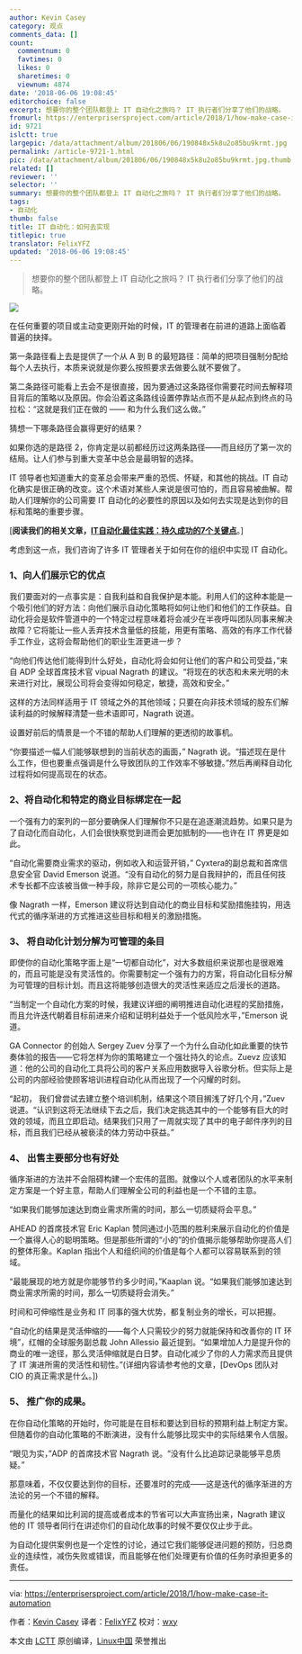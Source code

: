 ```yaml
---
author: Kevin Casey
category: 观点
comments_data: []
count:
  commentnum: 0
  favtimes: 0
  likes: 0
  sharetimes: 0
  viewnum: 4874
date: '2018-06-06 19:08:45'
editorchoice: false
excerpt: 想要你的整个团队都登上 IT 自动化之旅吗？ IT 执行者们分享了他们的战略。
fromurl: https://enterprisersproject.com/article/2018/1/how-make-case-it-automation
id: 9721
islctt: true
largepic: /data/attachment/album/201806/06/190848x5k8u2o85bu9krmt.jpg
permalink: /article-9721-1.html
pic: /data/attachment/album/201806/06/190848x5k8u2o85bu9krmt.jpg.thumb.jpg
related: []
reviewer: ''
selector: ''
summary: 想要你的整个团队都登上 IT 自动化之旅吗？ IT 执行者们分享了他们的战略。
tags:
- 自动化
thumb: false
title: IT 自动化：如何去实现
titlepic: true
translator: FelixYFZ
updated: '2018-06-06 19:08:45'
---
```



> 
> 想要你的整个团队都登上 IT 自动化之旅吗？ IT 执行者们分享了他们的战略。
> 
> 
> 


![](/data/attachment/album/201806/06/190848x5k8u2o85bu9krmt.jpg)


在任何重要的项目或主动变更刚开始的时候，IT 的管理者在前进的道路上面临着普遍的抉择。


第一条路径看上去是提供了一个从 A 到 B 的最短路径：简单的把项目强制分配给每个人去执行，本质来说就是你要么按照要求去做要么就不要做了。


第二条路径可能看上去会不是很直接，因为要通过这条路径你需要花时间去解释项目背后的策略以及原因。你会沿着这条路线设置停靠站点而不是从起点到终点的马拉松：“这就是我们正在做的 —— 和为什么我们这么做。”


猜想一下哪条路径会赢得更好的结果？


如果你选的是路径 2，你肯定是以前都经历过这两条路径——而且经历了第一次的结局。让人们参与到重大变革中总会是最明智的选择。


IT 领导者也知道重大的变革总会带来严重的恐慌、怀疑，和其他的挑战。IT 自动化确实是很正确的改变。这个术语对某些人来说是很可怕的，而且容易被曲解。帮助人们理解你的公司需要 IT 自动化的必要性的原因以及如何去实现是达到你的目标和策略的重要步骤。


[**阅读我们的相关文章，**[**IT自动化最佳实践：持久成功的7个关键点**](https://enterprisersproject.com/article/2018/1/it-automation-best-practices-7-keys-long-term-success?sc_cid=70160000000h0aXAAQ)。]


考虑到这一点，我们咨询了许多 IT 管理者关于如何在你的组织中实现 IT 自动化。


### 1、向人们展示它的优点


我们要面对的一点事实是：自我利益和自我保护是本能。利用人们的这种本能是一个吸引他们的好方法：向他们展示自动化策略将如何让他们和他们的工作获益。自动化将会是软件管道中的一个特定过程意味着将会减少在半夜呼叫团队同事来解决故障？它将能让一些人丢弃技术含量低的技能，用更有策略、高效的有序工作代替手工作业，这将会帮助他们的职业生涯更进一步？


“向他们传达他们能得到什么好处，自动化将会如何让他们的客户和公司受益，”来自 ADP 全球首席技术官 vipual Nagrath 的建议。“将现在的状态和未来光明的未来进行对比，展现公司将会变得如何稳定，敏捷，高效和安全。”


这样的方法同样适用于 IT 领域之外的其他领域；只要在向非技术领域的股东们解读利益的时候解释清楚一些术语即可，Nagrath 说道。


设置好前后的情景是一个不错的帮助人们理解的更透彻的故事机。


“你要描述一幅人们能够联想到的当前状态的画面，” Nagrath 说。“描述现在是什么工作，但也要重点强调是什么导致团队的工作效率不够敏捷。”然后再阐释自动化过程将如何提高现在的状态。


### 2、将自动化和特定的商业目标绑定在一起


一个强有力的案列的一部分要确保人们理解你不只是在追逐潮流趋势。如果只是为了自动化而自动化，人们会很快察觉到进而会更加抵制的——也许在 IT 界更是如此。


“自动化需要商业需求的驱动，例如收入和运营开销，” Cyxtera的副总裁和首席信息安全官 David Emerson 说道。“没有自动化的努力是自我辩护的，而且任何技术专长都不应该被当做一种手段，除非它是公司的一项核心能力。”


像 Nagrath 一样，Emerson 建议将达到自动化的商业目标和奖励措施挂钩，用迭代式的循序渐进的方式推进这些目标和相关的激励措施。


### 3、 将自动化计划分解为可管理的条目


即使你的自动化策略字面上是“一切都自动化”，对大多数组织来说那也是很艰难的，而且可能是没有灵活性的。你需要制定一个强有力的方案，将自动化目标分解为可管理的目标计划。而且这将能够创造很大的灵活性来适应之后漫长的道路。


“当制定一个自动化方案的时候，我建议详细的阐明推进自动化进程的奖励措施，而且允许迭代朝着目标前进来介绍和证明利益处于一个低风险水平，”Emerson 说道。


GA Connector 的创始人 Sergey Zuev 分享了一个为什么自动化如此重要的快节奏体验的报告——它将怎样为你的策略建立一个强壮持久的论点。Zuevz 应该知道：他的公司的自动化工具将公司的客户关系应用数据导入谷歌分析。但实际上是公司的内部经验使顾客培训进程自动化从而出现了一个闪耀的时刻。


“起初， 我们曾尝试去建立整个培训机制，结果这个项目搁浅了好几个月，”Zuev 说道。“认识到这将无法继续下去之后，我们决定挑选其中的一个能够有巨大的时效的领域，而且立即启动。结果我们只用了一周就实现了其中的电子邮件序列的目标，而且我们已经从被亵渎的体力劳动中获益。”


### 4、 出售主要部分也有好处


循序渐进的方法并不会阻碍构建一个宏伟的蓝图。就像以个人或者团队的水平来制定方案是一个好主意，帮助人们理解全公司的利益也是一个不错的主意。


“如果我们能够加速达到商业需求所需的时间，那么一切质疑将会平息。”


AHEAD 的首席技术官 Eric Kaplan 赞同通过小范围的胜利来展示自动化的价值是一个赢得人心的聪明策略。但是那些所谓的“小的”的价值揭示能够帮助你提高人们的整体形象。Kaplan 指出个人和组织间的价值是每个人都可以容易联系到的领域。


“最能展现的地方就是你能够节约多少时间，”Kaaplan 说。“如果我们能够加速达到商业需求所需的时间，那么一切质疑将会消失。”


时间和可伸缩性是业务和 IT 同事的强大优势，都复制业务的增长，可以把握。


“自动化的结果是灵活伸缩的——每个人只需较少的努力就能保持和改善你的 IT 环境”，红帽的全球服务副总裁 John Allessio 最近提到。“如果增加人力是提升你的商业的唯一途径，那么灵活伸缩就是白日梦。自动化减少了你的人力需求而且提供了 IT 演进所需的灵活性和韧性。”(详细内容请参考他的文章，[DevOps 团队对 CIO 的真正需求是什么。])


### 5、 推广你的成果。


在你自动化策略的开始时，你可能是在目标和要达到目标的预期利益上制定方案。但随着你的自动化策略的不断演进，没有什么能够比现实中的实际结果令人信服。


“眼见为实，”ADP 的首席技术官 Nagrath 说。“没有什么比追踪记录能够平息质疑。”


那意味着，不仅仅要达到你的目标，还要准时的完成——这是迭代的循序渐进的方法论的另一个不错的解释。


而量化的结果如比利润的提高或者成本的节省可以大声宣扬出来，Nagrath 建议他的 IT 领导者同行在讲述你们的自动化故事的时候不要仅仅止步于此。


为自动化提供案例也是一个定性的讨论，通过它我们能够促进问题的预防，归总商业的连续性，减伤失败或错误，而且能够在他们处理更有价值的任务时承担更多的责任。




---


via: <https://enterprisersproject.com/article/2018/1/how-make-case-it-automation>


作者：[Kevin Casey](https://enterprisersproject.com/user/kevin-casey) 译者：[FelixYFZ](https://github.com/FelixYFZ) 校对：[wxy](https://github.com/wxy)


本文由 [LCTT](https://github.com/LCTT/TranslateProject) 原创编译，[Linux中国](https://linux.cn/) 荣誉推出